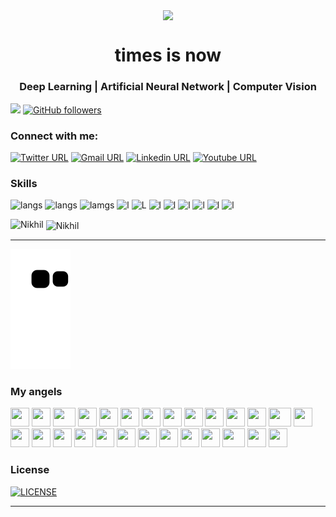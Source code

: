 <p align="center">
<img align="center" height="350cm" src="https://thumbs.gfycat.com/DecisiveYellowHydra-size_restricted.gif" >

<h1 align="center">times is now</h1>
<h3 align="center">Deep Learning | Artificial Neural Network | Computer Vision </h3>
 
![](https://komarev.com/ghpvc/?username=your-github-ozanpkr&color=brightgreen)
[![GitHub followers](https://img.shields.io/github/followers/ozanpkr.svg?style=social&label=Follow&maxAge=2592000)](https://github.com/ozanpkr?tab=followers)

### Connect with me:

[![Twitter URL](https://img.shields.io/badge/Twitter-1DA1F2?style=for-the-badge&logo=twitter&logoColor=white)](https://twitter.com/_ozanpeker)
[![Gmail URL](https://img.shields.io/badge/Gmail-D14836?style=for-the-badge&logo=gmail&logoColor=white)](mailto:ozanpeker.deeplearning@gmail.com)
[![Linkedin URL](https://img.shields.io/badge/LinkedIn-0077B5?style=for-the-badge&logo=linkedin&logoColor=white)](https://www.linkedin.com/in/ozanpeker/)
[![Youtube URL](https://img.shields.io/badge/YouTube-FF0000?style=for-the-badge&logo=youtube&logoColor=white)](https://www.youtube.com/channel/UCmoNUi5LTcCoVOh0sm-gcFg)

</p>

### Skills 
![langs](https://img.shields.io/badge/Python-FFD43B?style=for-the-badge&logo=python&logoColor=darkgreen)
![langs](https://img.shields.io/badge/C++-1572B6?style=for-the-badge&logo=C++&logoColor=white)
![lamgs](https://img.shields.io/badge/MatLab-F7DF1E?style=for-the-badge&logo=MatLab&logoColor=black)
![l](https://img.shields.io/badge/VBA-E34F26?style=for-the-badge&logo=VBA&logoColor=white) 
![L](https://img.shields.io/badge/MS.OFFICE-43853D?style=for-the-badge&logo=OFFICE&logoColor=white)
![l](https://img.shields.io/badge/Pytorch-ED8B00?style=for-the-badge&logo=Pytorch&logoColor=white)
![l](https://img.shields.io/badge/TensorFlow-FF6F00?style=for-the-badge&logo=TensorFlow&logoColor=white)
![l](https://img.shields.io/badge/Keras-00000F?style=for-the-badge&logo=keras&logoColor=white)
![l](https://img.shields.io/badge/mmdetection-DD0031?style=for-the-badge&logo=mmdetection&logoColor=white)
![l](https://img.shields.io/badge/OpenCV-20232A?style=for-the-badge&logo=opencv&logoColor=61DAFB)
![l](https://img.shields.io/badge/ScikitImage-092E20?style=for-the-badge&logo=ScikitImage&logoColor=green)


</div>

<p><img align="left" src="https://github-readme-stats.vercel.app/api/top-langs?username=ozanpkr&show_icons=true&locale=en&layout=compact&theme=radical" alt="Nikhil" /></p>

<p>&nbsp;<img align="center" src="https://github-readme-stats.vercel.app/api?username=ozanpkr&show_icons=true&locale=en&theme=tokyonight" alt="Nikhil" width="410" /></p>

<hr>

 ![Snake animation](https://github.com/rafaballerini/rafaballerini/blob/output/github-contribution-grid-snake.svg)
 
</div>


### My angels

<div>
    <img src="https://cultofthepartyparrot.com/parrots/hd/githubparrot.gif" width="30" height="30"/>
    <img src="https://cultofthepartyparrot.com/flags/hd/indiaparrot.gif" width="30" height="30"/>
    <img src="https://cultofthepartyparrot.com/parrots/asyncparrot.gif" width="36" height="30"/>
    <img src="https://cultofthepartyparrot.com/parrots/exceptionallyfastparrot.gif" width="30" height="30"/>
    <img src="https://cultofthepartyparrot.com/parrots/hd/60fpsparrot.gif" width="30" height="30"/>
    <img src="https://cultofthepartyparrot.com/parrots/hd/jumpingparrot.gif" width="30" height="30"/>
    <img src="https://cultofthepartyparrot.com/parrots/hd/opensourceparrot.gif" width="30" height="30"/>
    <img src="https://cultofthepartyparrot.com/parrots/hd/dealwithitnowparrot.gif" width="30" height="30"/>
    <img src="https://cultofthepartyparrot.com/parrots/hd/hypnoparrotlight.gif" width="30" height="30"/>
    <img src="https://cultofthepartyparrot.com/parrots/databaseparrot.gif" width="30" height="30"/>
    <img src="https://cultofthepartyparrot.com/parrots/hd/illuminatiparrot.gif" width="30" height="30"/>
    <img src="https://cultofthepartyparrot.com/parrots/hd/hypnoparrotdark.gif" width="30" height="30"/>
    <img src="https://cultofthepartyparrot.com/parrots/fixparrot.gif" width="36" height="30"/>
    <img src="https://cultofthepartyparrot.com/parrots/hd/laptop_parrot.gif" width="30" height="30"/>
    <img src="https://cultofthepartyparrot.com/parrots/hd/spinningparrot.gif" width="30" height="30"/>
    <img src="https://cultofthepartyparrot.com/parrots/hd/levitationparrot.gif" width="30" height="30"/>
    <img src="https://cultofthepartyparrot.com/parrots/hd/meldparrot.gif" width="30" height="30"/>
    <img src="https://cultofthepartyparrot.com/parrots/slomoparrot.gif" width="30" height="30"/>
    <img src="https://cultofthepartyparrot.com/parrots/hd/moonwalkingparrot.gif" width="30" height="30"/>
    <img src="https://cultofthepartyparrot.com/parrots/hd/stableparrot.gif" width="30" height="30"/>
    <img src="https://cultofthepartyparrot.com/parrots/hd/opensourceparrot.gif" width="30" height="30"/>
    <img src="https://cultofthepartyparrot.com/parrots/hd/dealwithitnowparrot.gif" width="30" height="30"/>
    <img src="https://cultofthepartyparrot.com/parrots/hd/hypnoparrotlight.gif" width="30" height="30"/>
    <img src="https://cultofthepartyparrot.com/parrots/databaseparrot.gif" width="30" height="30"/>
    <img src="https://cultofthepartyparrot.com/parrots/fixparrot.gif" width="36" height="30"/>
    <img src="https://cultofthepartyparrot.com/parrots/hd/scienceparrot.gif" width="30" height="30"/>
    <img src="https://cultofthepartyparrot.com/parrots/hd/pirateparrot.gif" width="30" height="30"/>

</div>

### License

[![LICENSE](https://img.shields.io/github/license/ozanpkr/ozanpkr.svg)](https://github.com/ozanpkr/ozanpkr/blob/master/LICENSE)

<hr>
